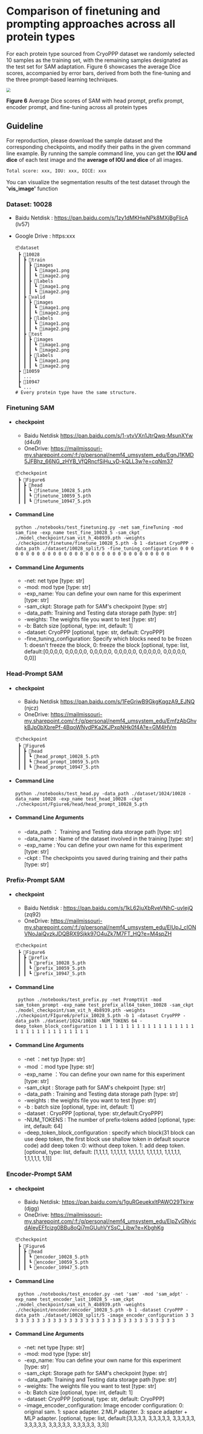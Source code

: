 #  Comparison of finetuning and prompting approaches across all protein types 

For each protein type sourced from CryoPPP dataset we randomly selected 10 samples as the training set, with the remaining samples designated as the test set for SAM adaptation. Figure 6 showcases the average Dice scores, accompanied by error bars, derived from both the fine-tuning and the three prompt-based learning techniques. 

<img src="../image/figure6.png" style="zoom: 67%;" />

**Figure 6** Average Dice scores of SAM with head prompt, prefix prompt, encoder prompt, and fine-tuning across all protein types

## Guideline
For reproduction, please download the sample dataset and the corresponding checkpoints, and modify their paths in the given command line example.
By running the sample command line, you can get the **IOU and dice** of each test image and the **average of IOU and dice** of all images.

```
Total score: xxx, IOU: xxx, DICE: xxx
```

You can visualize the segmentation results of the test dataset through the **'vis_image'** function

### Dataset:  10028

- Baidu Netdisk : https://pan.baidu.com/s/1zy1dMKHwNPk8MXjBgFlicA (lv57)

- Google Drive : https:xxx

  ```
  📦dataset
   ┣ 📂10028
   ┃ ┣ 📂train
   ┃ ┃ ┣ 📂images
   ┃ ┃ ┃ ┗ 📜image1.png
   ┃ ┃ ┃ ┗ 📜image2.png
   ┃ ┃ ┣ 📂labels
   ┃ ┃ ┃ ┗ 📜image1.png
   ┃ ┃ ┃ ┗ 📜image2.png
   ┃ ┣ 📂valid
   ┃ ┃ ┣ 📂images
   ┃ ┃ ┃ ┗ 📜image1.png
   ┃ ┃ ┃ ┗ 📜image2.png
   ┃ ┃ ┣ 📂labels
   ┃ ┃ ┃ ┗ 📜image1.png
   ┃ ┃ ┃ ┗ 📜image2.png
   ┃ ┣ 📂test
   ┃ ┃ ┣ 📂images
   ┃ ┃ ┃ ┗ 📜image1.png
   ┃ ┃ ┃ ┗ 📜image2.png
   ┃ ┃ ┣ 📂labels
   ┃ ┃ ┃ ┗ 📜image1.png
   ┃ ┃ ┃ ┗ 📜image2.png
   ┣ 📂10059
   ┃ ...
   ┣ 📂10947
   ┗ ...
  # Every protein type have the same structure.
  ```

### Finetuning SAM

- #### checkpoint
  
    - Baidu Netdisk  https://pan.baidu.com/s/1-vtvVXn1JtrQwq-MsunXYw   (d4u9)
   - OneDrive: https://mailmissouri-my.sharepoint.com/:f:/g/personal/nemf4_umsystem_edu/EqnJ1KMD5JFBhz_66NG_zHYB_VfQRncfSiHu_yD-kQLL3w?e=cqNm37
     
   
   ```
   📦checkpoint
    ┣ 📂Figure6
    ┃ ┣ 📂head
    ┃ ┃ ┗ 📜finetune_10028_5.pth
    ┃ ┃ ┗ 📜finetune_10059_5.pth
    ┃ ┃ ┗ 📜finetune_10947_5.pth
   ```
   
- #### Command Line
  
   ```
   python ./notebooks/test_finetuning.py -net sam_fineTuning -mod sam_fine -exp_name test_fine_10028_5 -sam_ckpt ./model_checkpoint/sam_vit_h_4b8939.pth -weights ./checkpoint/finetune/finetune_10028_5.pth -b 1 -dataset CryoPPP -data_path ./dataset/10028_split/5 -fine_tuning_configuration 0 0 0 0 0 0 0 0 0 0 0 0 0 0 0 0 0 0 0 0 0 0 0 0 0 0 0 0 0 0 0 0
   ```

- #### Command Line Arguments

  - -net: net type [type: str]
  - -mod: mod type [type: str]
  - -exp_name: You can define your own name for this experiment [type: str]
  - -sam_ckpt: Storage path for SAM's checkpoint [type: str]
  - -data_path: Training and Testing data storage path [type: str]
  - -weights: The weights file you want to test [type: str]
  - -b: Batch size [optional, type: int, default: 1]
  - -dataset: CryoPPP [optional, type: str, default: CryoPPP]
  - -fine_tuning_configuration: Specify which blocks need to be frozen 1: doesn't freeze the block, 0: freeze the block [optional, type: list, default:[0,0,0,0, 0,0,0,0,0, 0,0,0,0,0, 0,0,0,0,0, 0,0,0,0,0, 0,0,0,0,0, 0,0]]

### Head-Prompt SAM

- #### checkpoint
  
    - Baidu Netdisk https://pan.baidu.com/s/1FeGriwB9GkgKqgzA9_EJNQ (njcz)
    - OneDrive: https://mailmissouri-my.sharepoint.com/:f:/g/personal/nemf4_umsystem_edu/EmfzAbGhvkBJp0bXbrePf-4BqoWNydPKa2KJPxpNHk0f4A?e=GM4HVm

    ```
    📦checkpoint
     ┣ 📂Figure6
     ┃ ┣ 📂head
     ┃ ┃ ┗ 📜head_prompt_10028_5.pth
     ┃ ┃ ┗ 📜head_prompt_10059_5.pth
     ┃ ┃ ┗ 📜head_prompt_10947_5.pth
    ```
    
- #### Command Line
  
   ```
   python ./notebooks/test_head.py -data_path ./dataset/1024/10028 -data_name 10028 -exp_name test_head_10028 -ckpt ./checkpoint/Fgiure6/head/head_prompt_10028_5.pth
   ```

- #### Command Line Arguments

  - -data_path ： Training and Testing data storage path [type: str]
  - -data_name : Name of the dataset involved in the training [type: str]
  - -exp_name : You can define your own name for this experiment [type: str]
  - -ckpt : The checkpoints you saved during training and their paths [type: str]

### Prefix-Prompt SAM

- #### checkpoint
  
    - Baidu Netdisk : https://pan.baidu.com/s/1kL62juXbRveVNhC-uvIejQ   (zq92)
    - OneDrive: https://mailmissouri-my.sharepoint.com/:f:/g/personal/nemf4_umsystem_edu/ElUpJ_clONVNoJaiQvzkJDQBRX9Sjkk97O4uZk7M7FT_HQ?e=M4spZH
    
    ```
    📦checkpoint
     ┣ 📂Figure6
     ┃ ┣ 📂prefix
     ┃ ┃ ┗ 📜prefix_10028_5.pth
     ┃ ┃ ┗ 📜prefix_10059_5.pth
     ┃ ┃ ┗ 📜prefix_10947_5.pth
  ```
  
- #### Command Line
  
   ```
    python ./notebooks/test_prefix.py -net PromptVit -mod sam_token_prompt -exp_name test_prefix_all64_token_10028 -sam_ckpt ./model_checkpoint/sam_vit_h_4b8939.pth -weights ./checkpoint/FIgure6/prefix_10028_5.pth -b 1 -dataset CryoPPP -data_path ./dataset/1024/10028 -NUM_TOKENS 64 -deep_token_block_configuration 1 1 1 1 1 1 1 1 1 1 1 1 1 1 1 1 1 1 1 1 1 1 1 1 1 1 1 1 1 1 1 1
   ```

- #### Command Line Arguments

  - -net ：net typ [type: str]
  - -mod ：mod type [type: str]
  - -exp_name ：You can define your own name for this experiment [type: str]
  - -sam_ckpt : Storage path for SAM's chekpoint [type: str]
  - -data_path : Training  and Testing data storage path [type: str]
  - -weights : the weights file you want to test [type: str]
  - -b : batch size [optional, type: int, default: 1]
  - -dataset : CryoPPP [optional, type: str,default:CryoPPP]
  - -NUM_TOKENS : The number of prefix-tokens added [optional, type: int, default: 64]
  - -deep_token_block_configuration : specify which block(31 block can use deep token, the first block use shallow token in default source code) add deep token :0: without deep token. 1: add deep token. [optional, type: list, default: [1,1,1,1, 1,1,1,1,1, 1,1,1,1,1, 1,1,1,1,1, 1,1,1,1,1, 1,1,1,1,1, 1,1]]

    
### Encoder-Prompt SAM

- #### checkpoint
  
    - Baidu Netdisk:  https://pan.baidu.com/s/1guRGeuekxltPAWO29Tkirw   (djgg)
    - OneDrive: https://mailmissouri-my.sharepoint.com/:f:/g/personal/nemf4_umsystem_edu/ElpZyGNyicdAleyEFfcizg0BBu8oQi7mGUuhVYSsC_Libw?e=KbghKg
   
   ```
   📦checkpoint
    ┣ 📂Figure6
    ┃ ┣ 📂head
    ┃ ┃ ┗ 📜encoder_10028_5.pth
    ┃ ┃ ┗ 📜encoder_10059_5.pth
    ┃ ┃ ┗ 📜encoder_10947_5.pth
   ```
   
- #### Command Line
  
   ```
    python ./notebooks/test_encoder.py -net 'sam' -mod 'sam_adpt' -exp_name test_encoder_last_10028_5 -sam_ckpt ./model_checkpoint/sam_vit_h_4b8939.pth -weights ./checkpoint/encoder/encoder_10028_5.pth -b 1 -dataset CryoPPP -data_path ./dataset/10028_split/5 -image_encoder_configuration 3 3 3 3 3 3 3 3 3 3 3 3 3 3 3 3 3 3 3 3 3 3 3 3 3 3 3 3 3 3 3 3

- #### Command Line Arguments

  - -net: net type [type: str]
  - -mod: mod type [type: str]
  - -exp_name: You can define your own name for this experiment [type: str]
  - -sam_ckpt: Storage path for SAM's checkpoint [type: str]
  - -data_path: Training and Testing data storage path [type: str]
  - -weights: The weights file you want to test [type: str]
  - -b: Batch size [optional, type: int, default: 1]
  - -dataset: CryoPPP [optional, type: str, default: CryoPPP]
  - -image_encoder_configuration: Image encoder configuration: 0: original sam. 1: space adapter. 2:MLP adapter. 3: space adapter + MLP adapter. [optional, type: list, default:[3,3,3,3, 3,3,3,3,3, 3,3,3,3,3, 3,3,3,3,3, 3,3,3,3,3, 3,3,3,3,3, 3,3]]
    
